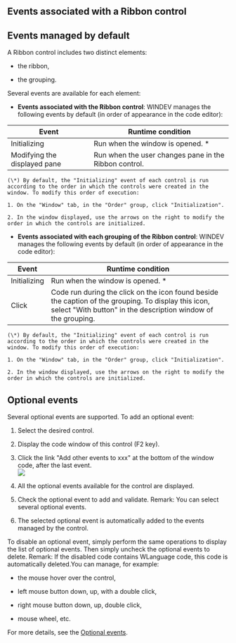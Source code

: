 


## Events associated with a Ribbon control
			



<a name="NOTE1"></a>
<a name="NOTE1_1"></a>


## Events managed by default
<a name="events_managed_default_ELTTEXTE000154"></a>
A Ribbon control includes two distinct elements: 

- the ribbon, 

- the grouping.




Several events are available for each element: 

- **Events associated with the Ribbon control**: 
	WINDEV manages the following events by default (in order of appearance in the code editor):
	

| Event | Runtime condition |
| --- | --- |
| Initializing | Run when the window is opened. \* |
| Modifying the displayed pane | Run when the user changes pane in the Ribbon control. |


	(\*) By default, the "Initializing" event of each control is run according to the order in which the controls were created in the window. To modify this order of execution: 

	1. On the "Window" tab, in the "Order" group, click "Initialization".

	2. In the window displayed, use the arrows on the right to modify the order in which the controls are initialized.







- **Events associated with each grouping of the Ribbon control**: 
	WINDEV manages the following events by default (in order of appearance in the code editor):
	

| Event | Runtime condition |
| --- | --- |
| Initializing | Run when the window is opened. \* |
| Click | Code run during the click on the icon found beside the caption of the grouping. To display this icon, select "With button" in the description window of the grouping. |


	(\*) By default, the "Initializing" event of each control is run according to the order in which the controls were created in the window. To modify this order of execution: 

	1. On the "Window" tab, in the "Order" group, click "Initialization".

	2. In the window displayed, use the arrows on the right to modify the order in which the controls are initialized.







<a name="NOTE2"></a>
<a name="NOTE2_1"></a>


## Optional events
<a name="optional_events_ELTTEXTE000178"></a>
Several optional events are supported.
To add an optional event:

1. Select the desired control.

2. Display the code window of this control (F2 key).

3. Click the link "Add other events to xxx" at the bottom of the window code, after the last event.  <br>![](https://doc.pcsoft.fr/en-US/images/image.awp?langid=3&name=Traitements_optionnels_WD_OK%20-%20HC%20N%B0001.gif)


4. All the optional events available for the control are displayed. 

5. Check the optional event to add and validate. 
	Remark: You can select several optional events. 

6. The selected optional event is automatically added to the events managed by the control.




To disable an optional event, simply perform the same operations to display the list of optional events. Then simply uncheck the optional events to delete. 
Remark: If the disabled code contains WLanguage code, this code is automatically deleted.You can manage, for example:

- the mouse hover over the control,

- left mouse button down, up, with a double click,

- right mouse button down, up, double click, 

- mouse wheel, etc.




For more details, see the [Optional events](../WDChamp/1014004.md).


